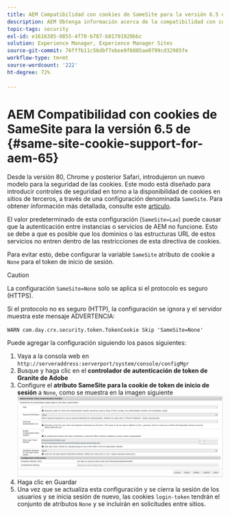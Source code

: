 ```yaml
---
title: AEM Compatibilidad con cookies de SameSite para la versión 6.5 de
description: AEM Obtenga información acerca de la compatibilidad con cookies de SameSite para la versión 6.5 de.
topic-tags: security
exl-id: e1616385-0855-4f70-b787-b01701929bbc
solution: Experience Manager, Experience Manager Sites
source-git-commit: 76fffb11c56dbf7ebee9f6805ae0799cd32985fe
workflow-type: tm+mt
source-wordcount: '222'
ht-degree: 72%

---
```


# AEM Compatibilidad con cookies de SameSite para la versión 6.5 de {#same-site-cookie-support-for-aem-65}

Desde la versión 80, Chrome y posterior Safari, introdujeron un nuevo modelo para la seguridad de las cookies. Este modo está diseñado para introducir controles de seguridad en torno a la disponibilidad de cookies en sitios de terceros, a través de una configuración denominada `SameSite`. Para obtener información más detallada, consulte este [artículo](https://web.dev/samesite-cookies-explained/).

El valor predeterminado de esta configuración (`SameSite=Lax`) puede causar que la autenticación entre instancias o servicios de AEM no funcione. Esto se debe a que es posible que los dominios o las estructuras URL de estos servicios no entren dentro de las restricciones de esta directiva de cookies.

Para evitar esto, debe configurar la variable `SameSite` atributo de cookie a `None` para el token de inicio de sesión.

>[!CAUTION]
>
>La configuración `SameSite=None` solo se aplica si el protocolo es seguro (HTTPS).
>
>Si el protocolo no es seguro (HTTP), la configuración se ignora y el servidor muestra este mensaje ADVERTENCIA:
>
>`WARN com.day.crx.security.token.TokenCookie Skip 'SameSite=None'`

Puede agregar la configuración siguiendo los pasos siguientes:

1. Vaya a la consola web en `http://serveraddress:serverport/system/console/configMgr`
1. Busque y haga clic en el **controlador de autenticación de token de Granite de Adobe**
1. Configure el **atributo SameSite para la cookie de token de inicio de sesión** a `None`, como se muestra en la imagen siguiente
   ![samesite](assets/samesite1.png)
1. Haga clic en Guardar
1. Una vez que se actualiza esta configuración y se cierra la sesión de los usuarios y se inicia sesión de nuevo, las cookies `login-token` tendrán el conjunto de atributos `None` y se incluirán en solicitudes entre sitios.
